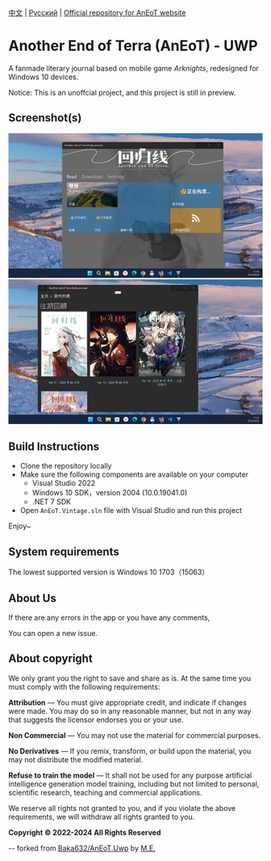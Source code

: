 [中文](README_CN.md) | [Русский](README_RU.md) | [Official repository for AnEoT website](https://github.com/TCA-Arknights/aneot)

# Another End of Terra (AnEoT) - UWP

A fanmade literary journal based on mobile game *Arknights*, redesigned for Windows 10 devices.

Notice: This is an unoffcial project, and this project is still in preview.

## Screenshot(s)
![](images/screenshot01.png)
![](images/screenshot02.png)

## Build Instructions

- Clone the repository locally
- Make sure the following components are available on your computer
    - Visual Studio 2022
    - Windows 10 SDK，version 2004 (10.0.19041.0)
    - .NET 7 SDK
- Open ```AnEoT.Vintage.sln``` file with Visual Studio and run this project

Enjoy~

## System requirements
The lowest supported version is Windows 10 1703（15063）

## About Us

If there are any errors in the app or you have any comments,

You can open a new issue.

<!-- This is not an official project yet, so we remove the following notice temporarily -->

<!--
If you would like to join us,

Please use the email address [TCA_doc@163.com](mailto:TCA_doc@163.com) Contact us.

*Note that for security reasons we do not accept submissions from non-collaborators*
-->

## About copyright

We only grant you the right to save and share as is. At the same time you must comply with the following requirements:

**Attribution** — You must give appropriate credit, and indicate if changes were made. You may do so in any reasonable manner, but not in any way that suggests the licensor endorses you or your use.

**Non Commercial** — You may not use the material for commercial purposes.

**No Derivatives** — If you remix, transform, or build upon the material, you may not distribute the modified material.

**Refuse to train the model** — It shall not be used for any purpose artificial intelligence generation model training, including but not limited to personal, scientific research, teaching and commercial applications.

We reserve all rights not granted to you, and if you violate the above requirements, we will withdraw all rights granted to you.

**Copyright © 2022-2024 All Rights Reserved**

-- forked from [Baka632/AnEoT.Uwp](https://github.com/Baka632/AnEoT.Uwp) by [M.E.](https://github.com/mediaexplorer74) 